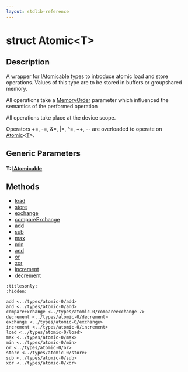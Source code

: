 ```yaml
---
layout: stdlib-reference
---
```


# struct Atomic\<T\>

## Description

A wrapper for <span class='code'><a href="../../interfaces/iatomicable-01/index.html" class="code_type">IAtomicable</a></span> types to introduce atomic load and store
operations. Values of this type are to be stored in buffers or groupshared
memory.

All operations take a <span class='code'><a href="../memoryorder-06/index.html" class="code_type">MemoryOrder</a></span> parameter which influenced the
semantics of the performed operation

All operations take place at the device scope.

Operators <span class='code'>+=</span>, <span class='code'>-=</span>, <span class='code'>&amp;=</span>, <span class='code'>|=</span>, <span class='code'>^=</span>, <span class='code'>++</span>, <span class='code'>--</span> are overloaded to
operate on <span class='code'><a href="index.html" class="code_type">Atomic</a>&lt;<a href="index.html#typeparam-T" class="code_type">T</a>&gt;</span>.


## Generic Parameters

####  <a id="typeparam-T"></a>T: [IAtomicable](../../interfaces/iatomicable-01/index.html)

## Methods

* [load](load.html)
* [store](store.html)
* [exchange](exchange.html)
* [compareExchange](compareexchange-7.html)
* [add](add.html)
* [sub](sub.html)
* [max](max.html)
* [min](min.html)
* [and](and.html)
* [or](or.html)
* [xor](xor.html)
* [increment](increment.html)
* [decrement](decrement.html)


```{toctree}
:titlesonly:
:hidden:

add <../types/atomic-0/add>
and <../types/atomic-0/and>
compareExchange <../types/atomic-0/compareexchange-7>
decrement <../types/atomic-0/decrement>
exchange <../types/atomic-0/exchange>
increment <../types/atomic-0/increment>
load <../types/atomic-0/load>
max <../types/atomic-0/max>
min <../types/atomic-0/min>
or <../types/atomic-0/or>
store <../types/atomic-0/store>
sub <../types/atomic-0/sub>
xor <../types/atomic-0/xor>
```
